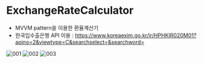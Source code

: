# ExchangeRateCalculator

- MVVM pattern을 이용한 환율계산기
- 한국입수출은행 API 이용 : https://www.koreaexim.go.kr/ir/HPHKIR020M01?apino=2&viewtype=C&searchselect=&searchword=

![001](https://user-images.githubusercontent.com/45312005/195970439-fe4e6bb0-c509-4165-a56f-02e67f9d27af.png)
![002](https://user-images.githubusercontent.com/45312005/195970451-337101ed-4052-44f1-b638-57d26f2fca50.png)
![003](https://user-images.githubusercontent.com/45312005/195970457-3cb282a1-b03a-428f-aa19-2444578ac388.png)
